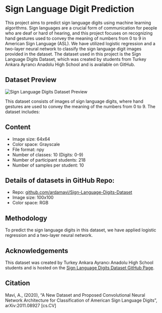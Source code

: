 # Sign Language Digit Prediction

This project aims to predict sign language digits using machine learning algorithms. Sign languages are a crucial form of communication for people who are deaf or hard of hearing, and this project focuses on recognizing hand gestures used to convey the meaning of numbers from 0 to 9 in American Sign Language (ASL). We have utilized logistic regression and a two-layer neural network to classify the sign language digit images provided in the dataset. The dataset used in this project is the Sign Language Digits Dataset, which was created by students from Turkey Ankara Ayrancı Anadolu High School and is available on GitHub.

## Dataset Preview
![Sign Language Digits Dataset Preview](https://www.salihbout.com/img/posts/sign-cnn/preview-sign.png)

This dataset consists of images of sign language digits, where hand gestures are used to convey the meaning of the numbers from 0 to 9. The dataset includes:

## Content
- Image size: 64x64
- Color space: Grayscale
- File format: npy
- Number of classes: 10 (Digits: 0-9)
- Number of participant students: 218
- Number of samples per student: 10

## Details of datasets in GitHub Repo:
- Repo: [github.com/ardamavi/Sign-Language-Digits-Dataset](https://github.com/ardamavi/Sign-Language-Digits-Dataset)
- Image size: 100x100
- Color space: RGB

## Methodology
To predict the sign language digits in this dataset, we have applied logistic regression and a two-layer neural network. 

## Acknowledgements
This dataset was created by Turkey Ankara Ayrancı Anadolu High School students and is hosted on the [Sign Language Digits Dataset GitHub Page](https://github.com/ardamavi/Sign-Language-Digits-Dataset).

## Citation
Mavi, A., (2020), “A New Dataset and Proposed Convolutional Neural Network Architecture for Classification of American Sign Language Digits”, arXiv:2011.08927 [cs.CV]

